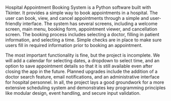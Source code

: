 Hospital Appointment Booking System is a Python software built with Tkinter. It provides a simple way to book appointments in a hospital. The user can book, view, and cancel appointments through a simple and user-friendly interface. The system has several screens, including a welcome screen, main menu, booking form, appointment viewer, and cancellation screen. The booking process includes selecting a doctor, filling in patient information, and selecting a time. Simple checks are in place to make sure users fill in required information prior to booking an appointment.

The most important functionality is fine, but the project is incomplete. We will add a calendar for selecting dates, a dropdown to select time, and an option to save appointment details so that it is still available even after closing the app in the future. Planned upgrades include the addition of a doctor search feature, email notifications, and an administrative interface for hospital personnel. In all, the project lays a good groundwork for a more extensive scheduling system and demonstrates key programming principles like modular design, event handling, and secure input validation.
